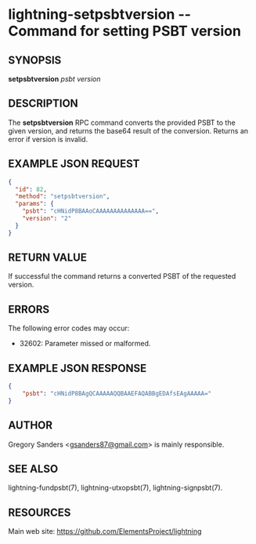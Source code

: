 lightning-setpsbtversion -- Command for setting PSBT version
============================================================

SYNOPSIS
--------

**setpsbtversion** *psbt* *version*

DESCRIPTION
-----------

The **setpsbtversion** RPC command converts the provided PSBT to the given version, and returns the base64 result of the conversion. Returns an error if version is invalid.

EXAMPLE JSON REQUEST
------------

```json
{
  "id": 82,
  "method": "setpsbtversion",
  "params": {
    "psbt": "cHNidP8BAAoCAAAAAAAAAAAAAA==",
    "version": "2"
  }
}
```

RETURN VALUE
------------

If successful the command returns a converted PSBT of the requested version.

ERRORS
------

The following error codes may occur:

- 32602: Parameter missed or malformed.

EXAMPLE JSON RESPONSE
-----

```json
{
    "psbt": "cHNidP8BAgQCAAAAAQQBAAEFAQABBgEDAfsEAgAAAAA="
}
```

AUTHOR
------

Gregory Sanders <<gsanders87@gmail.com>> is mainly responsible.

SEE ALSO
--------

lightning-fundpsbt(7), lightning-utxopsbt(7), lightning-signpsbt(7).

RESOURCES
---------

Main web site: <https://github.com/ElementsProject/lightning>
